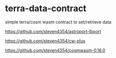 # terra-data-contract

simple terra/cosm wasm contract to set/retrieve data

https://github.com/steven4354/astroport-lbport

https://github.com/steven4354/cw-plus

https://github.com/steven4354/cosmwasm-0.16.0